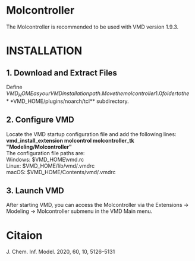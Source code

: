 # Molcontroller

The Molcontroller is recommended to be used with VMD version 1.9.3.

INSTALLATION
============
## **1. Download and Extract Files**<br>
Define $VMD_HOME as your VMD installation path. Move the molcontroller1.0 folder to the **$VMD_HOME/plugins/noarch/tcl** subdirectory.<br>
## **2. Configure VMD**<br>
Locate the VMD startup configuration file and add the following lines:<br>
__vmd_install_extension molcontrol molcontroller_tk "Modeling/Molcontroller"__<br>
The configuration file paths are:<br>
Windows: $VMD_HOME\vmd.rc<br>
Linux: $VMD_HOME/lib/vmd/.vmdrc<br>
macOS: $VMD_HOME/Contents/vmd/.vmdrc<br>
## 3. Launch VMD<br>
After starting VMD, you can access the Molcontroller via the Extensions -> Modeling -> Molcontroller submenu in the VMD Main menu.

# Citaion
J. Chem. Inf. Model. 2020, 60, 10, 5126–5131

